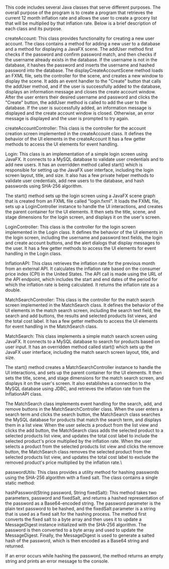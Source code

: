 This code includes several Java classes that serve different purposes. The overall purpose of the program is to create a program that retrieves the current 12 month inflation rate and allows the user to create a grocery list that will be multiplied by that inflation rate. Below is a brief description of each class and its purpose.

createAccount:
This class provides functionality for creating a new user account. The class contains a method for adding a new user to a database and a method for displaying a JavaFX scene. The addUser method first checks if the password and confirm password match, and then checks if the username already exists in the database. If the username is not in the database, it hashes the password and inserts the username and hashed password into the database. The displayCreateAccountScene method loads an FXML file, sets the controller for the scene, and creates a new window to display the scene. It adds an event handler to the "Create" button that calls the addUser method, and if the user is successfully added to the database, displays an information message and closes the create account window.
After the user enters their desired username and password and clicks the "Create" button, the addUser method is called to add the user to the database. If the user is successfully added, an information message is displayed and the create account window is closed. Otherwise, an error message is displayed and the user is prompted to try again.

createAccountController:
This class is the controller for the account creation screen implemented in the createAccount class. It defines the behavior of the UI elements in the createAccount  It has a few getter methods to access the UI elements for event handling.

Login:
This class is an implementation of a simple login screen using JavaFX. It connects to a MySQL database to validate user credentials and to add new users. It has an overridden method called start() which is responsible for setting up the JavaFX user interface, including the login screen layout, title, and size. It also has a few private helper methods to validate user credentials, add new users to the database, and hash passwords using SHA-256 algorithm.

The start() method sets up the login screen using a JavaFX scene graph that is created from an FXML file called "login.fxml". It loads the FXML file, sets up a LoginController instance to handle the UI interactions, and creates the parent container for the UI elements. It then sets the title, scene, and stage dimensions for the login screen, and displays it on the user's screen.

LoginController:
This class is the controller for the login screen implemented in the Login class. It defines the behavior of the UI elements in the login screen, including the username and password text fields, the login and create account buttons, and the alert dialogs that display messages to the user. It has a few getter methods to access the UI elements for event handling in the Login class.

InflationAPI:
This class retrieves the inflation rate for the previous month from an external API. It calculates the inflation rate based on the consumer price index (CPI) in the United States. The API call is made using the URL of the API endpoint, which includes the start and end dates of the period for which the inflation rate is being calculated. It returns the inflation rate as a double.

MatchSearchController:
This class is the controller for the match search screen implemented in the MatchSearch class. It defines the behavior of the UI elements in the match search screen, including the search text field, the search and add buttons, the results and selected products list views, and the total cost label. It has a few getter methods to access the UI elements for event handling in the MatchSearch class.

MatchSearch:
This class implements a simple match search screen using JavaFX. It connects to a MySQL database to search for products based on user input. It has an overridden method called start() which sets up the JavaFX user interface, including the match search screen layout, title, and size.

The start() method creates a MatchSearchController instance to handle the UI interactions, and sets up the parent container for the UI elements. It then sets the title, scene, and stage dimensions for the match search screen, and displays it on the user's screen. It also establishes a connection to the MySQL database using JDBC, and retrieves the inflation rate from the InflationAPI class.

The MatchSearch class implements event handling for the search, add, and remove buttons in the MatchSearchController class. When the user enters a search term and clicks the search button, the MatchSearch class searches the MySQL database for products that match the search term, and displays them in a list view. When the user selects a product from the list view and clicks the add button, the MatchSearch class adds the selected product to a selected products list view, and updates the total cost label to include the selected product's price multiplied by the inflation rate. When the user selects a product from the selected products list view and clicks the remove button, the MatchSearch class removes the selected product from the selected products list view, and updates the total cost label to exclude the removed product's price multiplied by the inflation rate.\

passwordUtils:
This class provides a utility method for hashing passwords using the SHA-256 algorithm with a fixed salt. The class contains a single static method:

hashPassword(String password, String fixedSalt): This method takes two parameters, password and fixedSalt, and returns a hashed representation of the password as a Base64-encoded string. The password parameter is the plain text password to be hashed, and the fixedSalt parameter is a string that is used as a fixed salt for the hashing process. The method first converts the fixed salt to a byte array and then uses it to update a MessageDigest instance initialized with the SHA-256 algorithm. The password is then converted to a byte array and used to update the MessageDigest. Finally, the MessageDigest is used to generate a salted hash of the password, which is then encoded as a Base64 string and returned.

If an error occurs while hashing the password, the method returns an empty string and prints an error message to the console.
